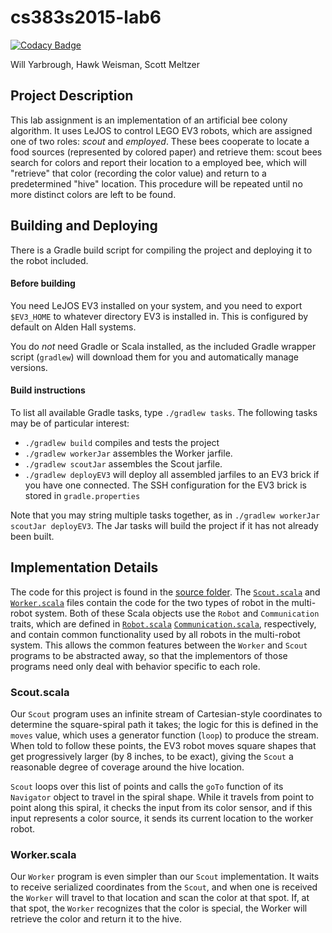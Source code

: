 # cs383s2015-lab6

[![Codacy Badge](https://www.codacy.com/project/badge/7378757016b7487084f11b23e064667c)](https://www.codacy.com)

Will Yarbrough, Hawk Weisman, Scott Meltzer

Project Description
--------------------

This lab assignment is an implementation of an artificial bee colony algorithm.
It uses LeJOS to control LEGO EV3 robots, which are assigned one of two roles:
*scout* and *employed*. These bees cooperate to locate a food sources
(represented by colored paper) and retrieve them: scout bees search for colors
and report their location to a employed bee, which will "retrieve" that color
(recording the color value) and return to a predetermined "hive" location. This
procedure will be repeated until no more distinct colors are left to be found.

Building and Deploying
----------------------

There is a Gradle build script for compiling the project and deploying it to the robot included. 

#### Before building

You need LeJOS EV3 installed on your system, and you need to export `$EV3_HOME` to whatever directory EV3 is installed in. This is configured by default on Alden Hall systems. 

You do _not_ need Gradle or Scala installed, as the included Gradle wrapper script (`gradlew`) will download them for you and automatically manage versions.

#### Build instructions

To list all available Gradle tasks, type `./gradlew tasks`. The following tasks may be of particular interest:

+ `./gradlew build` compiles and tests the project
+ `./gradlew workerJar` assembles the Worker jarfile.
+ `./gradlew scoutJar` assembles the Scout jarfile.
+ `./gradlew deployEV3` will deploy all assembled jarfiles to an EV3 brick if you have one connected. The SSH configuration for the EV3 brick is stored in `gradle.properties`

Note that you may string multiple tasks together, as in `./gradlew workerJar scoutJar deployEV3`. The Jar tasks will build the project if it has not already been built.

Implementation Details
----------------------

The code for this project is found in the [source
folder](src/main/scala/edu/allegheny/beecolony). The
[`Scout.scala`](src/main/scala/edu/allegheny/beecolony/Scout.scala) and
[`Worker.scala`](src/main/scala/edu/allegheny/beecolony/Worker.scala) files
contain the code for the two types of robot in the multi-robot system. Both of
these Scala objects use the `Robot` and `Communication` traits, which are defined in
[`Robot.scala`](src/main/scala/edu/allegheny/beecolony/Robot.scala) [`Communication.scala`](src/main/scala/edu/allegheny/beecolony/Robot.scala), respectively, and contain common functionality used by all robots in the multi-robot system. This allows
the common features between the `Worker` and `Scout` programs to be abstracted away, so that the implementors of those programs need only deal with behavior specific to each role.

### Scout.scala
Our `Scout` program uses an infinite stream of Cartesian-style coordinates to
determine the square-spiral path it takes; the logic for this is defined in the
`moves` value, which uses a generator function (`loop`) to produce the stream.
When told to follow these points, the EV3 robot moves square shapes that get
progressively larger (by 8 inches, to be exact), giving the `Scout` a
reasonable degree of coverage around the hive location.

`Scout` loops over this list of points and calls the `goTo` function of its
`Navigator` object to travel in the spiral shape. While it travels from point
to point along this spiral, it checks the input from its color sensor, and if
this input represents a color source, it sends its current location to the
worker robot.

### Worker.scala
Our `Worker` program is even simpler than our `Scout` implementation. It waits
to receive serialized coordinates from the `Scout`, and when one is received
the `Worker` will travel to that location and scan the color at that spot. If,
at that spot, the `Worker` recognizes that the color is special, the Worker
will retrieve the color and return it to the hive.

